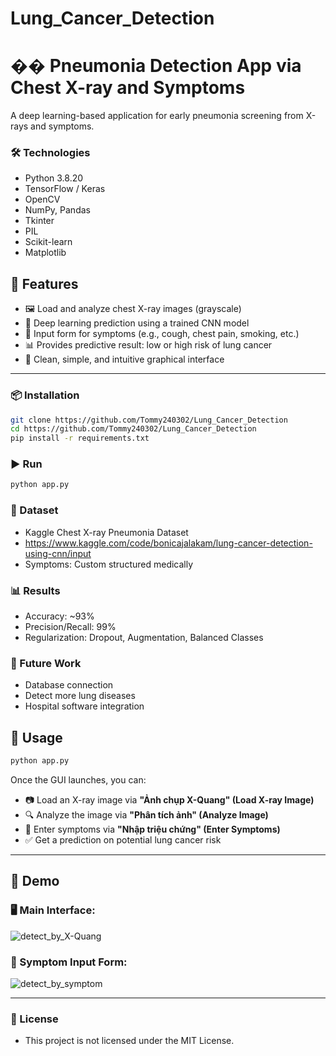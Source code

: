 # Lung_Cancer_Detection
# �� Pneumonia Detection App via Chest X-ray and Symptoms

A deep learning-based application for early pneumonia screening from X-rays and symptoms.

### 🛠️ Technologies
- Python 3.8.20
- TensorFlow / Keras
- OpenCV
- NumPy, Pandas
- Tkinter
- PIL
- Scikit-learn
- Matplotlib

## 📌 Features

- 🖼 Load and analyze chest X-ray images (grayscale)
- 🧠 Deep learning prediction using a trained CNN model
- 📝 Input form for symptoms (e.g., cough, chest pain, smoking, etc.)
- 📊 Provides predictive result: low or high risk of lung cancer
- 🔄 Clean, simple, and intuitive graphical interface

---

### 📦 Installation
```bash
git clone https://github.com/Tommy240302/Lung_Cancer_Detection
cd https://github.com/Tommy240302/Lung_Cancer_Detection
pip install -r requirements.txt
```

### ▶️ Run
```bash
python app.py
```

### 🧪 Dataset
- Kaggle Chest X-ray Pneumonia Dataset
- https://www.kaggle.com/code/bonicajalakam/lung-cancer-detection-using-cnn/input
- Symptoms: Custom structured medically

### 📊 Results
- Accuracy: ~93%
- Precision/Recall: 99%
- Regularization: Dropout, Augmentation, Balanced Classes

### 📌 Future Work
- Database connection
- Detect more lung diseases
- Hospital software integration

## 🚀 Usage

```bash
python app.py
```

Once the GUI launches, you can:

- 📷 Load an X-ray image via **"Ảnh chụp X-Quang" (Load X-ray Image)**
- 🔍 Analyze the image via **"Phân tích ảnh" (Analyze Image)**
- 📝 Enter symptoms via **"Nhập triệu chứng" (Enter Symptoms)**
- ✅ Get a prediction on potential lung cancer risk

---

## 🧪 Demo

### 🖥 Main Interface:

![detect_by_X-Quang](https://github.com/user-attachments/assets/84e7b3c6-894e-44cf-b41e-7098a0c206bb)

### 📝 Symptom Input Form:

![detect_by_symptom](https://github.com/user-attachments/assets/4d783caa-8f58-4aa6-a83f-ebe1e9336eba)


---
### 📄 License
- This project is not licensed under the MIT License.


